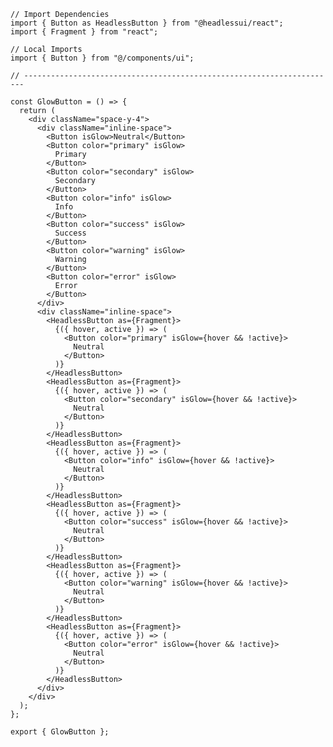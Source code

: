 ﻿```tsx
// Import Dependencies
import { Button as HeadlessButton } from "@headlessui/react";
import { Fragment } from "react";

// Local Imports
import { Button } from "@/components/ui";

// ----------------------------------------------------------------------

const GlowButton = () => {
  return (
    <div className="space-y-4">
      <div className="inline-space">
        <Button isGlow>Neutral</Button>
        <Button color="primary" isGlow>
          Primary
        </Button>
        <Button color="secondary" isGlow>
          Secondary
        </Button>
        <Button color="info" isGlow>
          Info
        </Button>
        <Button color="success" isGlow>
          Success
        </Button>
        <Button color="warning" isGlow>
          Warning
        </Button>
        <Button color="error" isGlow>
          Error
        </Button>
      </div>
      <div className="inline-space">
        <HeadlessButton as={Fragment}>
          {({ hover, active }) => (
            <Button color="primary" isGlow={hover && !active}>
              Neutral
            </Button>
          )}
        </HeadlessButton>
        <HeadlessButton as={Fragment}>
          {({ hover, active }) => (
            <Button color="secondary" isGlow={hover && !active}>
              Neutral
            </Button>
          )}
        </HeadlessButton>
        <HeadlessButton as={Fragment}>
          {({ hover, active }) => (
            <Button color="info" isGlow={hover && !active}>
              Neutral
            </Button>
          )}
        </HeadlessButton>
        <HeadlessButton as={Fragment}>
          {({ hover, active }) => (
            <Button color="success" isGlow={hover && !active}>
              Neutral
            </Button>
          )}
        </HeadlessButton>
        <HeadlessButton as={Fragment}>
          {({ hover, active }) => (
            <Button color="warning" isGlow={hover && !active}>
              Neutral
            </Button>
          )}
        </HeadlessButton>
        <HeadlessButton as={Fragment}>
          {({ hover, active }) => (
            <Button color="error" isGlow={hover && !active}>
              Neutral
            </Button>
          )}
        </HeadlessButton>
      </div>
    </div>
  );
};

export { GlowButton };

```

